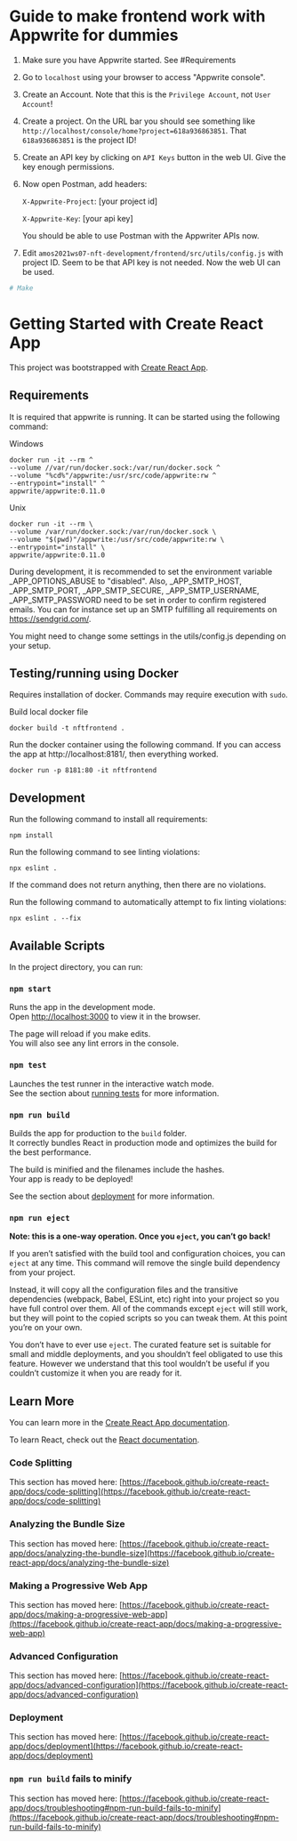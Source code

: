 # Guide to make frontend work with Appwrite for dummies
1. Make sure you have Appwrite started. See #Requirements
2. Go to `localhost` using your browser to access "Appwrite console".
3. Create an Account. Note that this is the `Privilege Account`, not `User Account`!
4. Create a project. On the URL bar you should see something like `http://localhost/console/home?project=618a936863851`. That `618a936863851` is the project ID!
5. Create an API key by clicking on `API Keys` button in the web UI. Give the key enough permissions.
6. Now open Postman, add headers:

    `X-Appwrite-Project`: [your project id]

    `X-Appwrite-Key`: [your api key]

    You should be able to use Postman with the Appwriter APIs now.
7. Edit `amos2021ws07-nft-development/frontend/src/utils/config.js` with project ID. 
Seem to be that API key is not needed. Now the web UI can be used.

```bash
# Make 
```


# Getting Started with Create React App

This project was bootstrapped with [Create React App](https://github.com/facebook/create-react-app).


## Requirements

It is required that appwrite is running. It can be started using the following command:

Windows
```
docker run -it --rm ^
--volume //var/run/docker.sock:/var/run/docker.sock ^
--volume "%cd%"/appwrite:/usr/src/code/appwrite:rw ^
--entrypoint="install" ^
appwrite/appwrite:0.11.0
```

Unix
```
docker run -it --rm \
--volume /var/run/docker.sock:/var/run/docker.sock \
--volume "$(pwd)"/appwrite:/usr/src/code/appwrite:rw \
--entrypoint="install" \
appwrite/appwrite:0.11.0
```

During development, it is recommended to set the environment variable _APP_OPTIONS_ABUSE to "disabled".
Also, _APP_SMTP_HOST, _APP_SMTP_PORT, _APP_SMTP_SECURE, _APP_SMTP_USERNAME, _APP_SMTP_PASSWORD need to be set in order 
to confirm registered emails. You can for instance set up an SMTP fulfilling all requirements on https://sendgrid.com/.

You might need to change some settings in the utils/config.js depending on your setup.

## Testing/running using Docker

Requires installation of docker. Commands may require execution with `sudo`.

Build local docker file

``` 
docker build -t nftfrontend .
```

Run the docker container using the following command.
If you can access the app at http://localhost:8181/, then everything worked.

``` 
docker run -p 8181:80 -it nftfrontend
```

## Development

Run the following command to install all requirements:

```
npm install
```

Run the following command to see linting violations:

```
npx eslint .
```

If the command does not return anything, then there are no violations.

Run the following command to automatically attempt to fix linting violations:

```
npx eslint . --fix
```




## Available Scripts

In the project directory, you can run:

### `npm start`

Runs the app in the development mode.\
Open [http://localhost:3000](http://localhost:3000) to view it in the browser.

The page will reload if you make edits.\
You will also see any lint errors in the console.

### `npm test`

Launches the test runner in the interactive watch mode.\
See the section about [running tests](https://facebook.github.io/create-react-app/docs/running-tests) for more information.

### `npm run build`

Builds the app for production to the `build` folder.\
It correctly bundles React in production mode and optimizes the build for the best performance.

The build is minified and the filenames include the hashes.\
Your app is ready to be deployed!

See the section about [deployment](https://facebook.github.io/create-react-app/docs/deployment) for more information.

### `npm run eject`

**Note: this is a one-way operation. Once you `eject`, you can’t go back!**

If you aren’t satisfied with the build tool and configuration choices, you can `eject` at any time. This command will remove the single build dependency from your project.

Instead, it will copy all the configuration files and the transitive dependencies (webpack, Babel, ESLint, etc) right into your project so you have full control over them. All of the commands except `eject` will still work, but they will point to the copied scripts so you can tweak them. At this point you’re on your own.

You don’t have to ever use `eject`. The curated feature set is suitable for small and middle deployments, and you shouldn’t feel obligated to use this feature. However we understand that this tool wouldn’t be useful if you couldn’t customize it when you are ready for it.

## Learn More

You can learn more in the [Create React App documentation](https://facebook.github.io/create-react-app/docs/getting-started).

To learn React, check out the [React documentation](https://reactjs.org/).

### Code Splitting

This section has moved here: [https://facebook.github.io/create-react-app/docs/code-splitting](https://facebook.github.io/create-react-app/docs/code-splitting)

### Analyzing the Bundle Size

This section has moved here: [https://facebook.github.io/create-react-app/docs/analyzing-the-bundle-size](https://facebook.github.io/create-react-app/docs/analyzing-the-bundle-size)

### Making a Progressive Web App

This section has moved here: [https://facebook.github.io/create-react-app/docs/making-a-progressive-web-app](https://facebook.github.io/create-react-app/docs/making-a-progressive-web-app)

### Advanced Configuration

This section has moved here: [https://facebook.github.io/create-react-app/docs/advanced-configuration](https://facebook.github.io/create-react-app/docs/advanced-configuration)

### Deployment

This section has moved here: [https://facebook.github.io/create-react-app/docs/deployment](https://facebook.github.io/create-react-app/docs/deployment)

### `npm run build` fails to minify

This section has moved here: [https://facebook.github.io/create-react-app/docs/troubleshooting#npm-run-build-fails-to-minify](https://facebook.github.io/create-react-app/docs/troubleshooting#npm-run-build-fails-to-minify)
